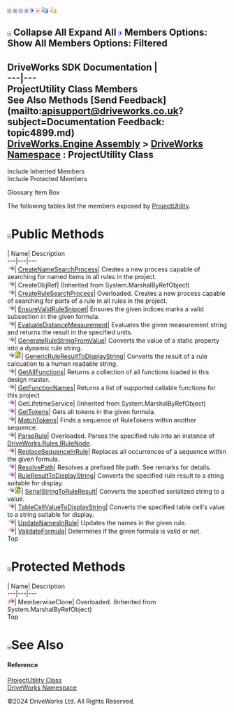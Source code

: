 ![](dotnetimages/collapse.gif) ![](dotnetimages/expand.gif) ![](dotnetimages/collapse.gif) ![](dotnetimages/expand.gif) ![](dotnetimages/drpdown.gif) ![](dotnetimages/drpdown_orange.gif) ![](dotnetimages/copycode.gif) ![](dotnetimages/copycodeHighlight.gif)

![](dotnetimages/collapse.gif) Collapse All Expand All ![](dotnetimages/drpdown.gif) Members Options: Show All  Members Options: Filtered   
---  
DriveWorks SDK Documentation  |   
---|---  
ProjectUtility Class Members   
See Also Methods [Send Feedback](mailto:apisupport@driveworks.co.uk?subject=Documentation Feedback: topic4899.md)  
[DriveWorks.Engine Assembly](topic2156.md) > [DriveWorks Namespace](topic2159.md) : ProjectUtility Class  
---  
  
Include Inherited Members    
Include Protected Members  


Glossary Item Box

The following tables list the members exposed by [ProjectUtility](topic4899.md).

# ![](dotnetimages/collapse.gif)Public Methods

| Name| Description  
---|---|---  
![Public Method](dotnetimages/publicMethod.gif)| [CreateNameSearchProcess](topic4905.md)| Creates a new process capable of searching for named items in all rules in the project.   
![Public Method](dotnetimages/publicMethod.gif)| CreateObjRef|  (Inherited from System.MarshalByRefObject)  
![Public Method](dotnetimages/publicMethod.gif)| [CreateRuleSearchProcess](topic4906.md)| Overloaded. Creates a new process capable of searching for parts of a rule in all rules in the project.   
![Public Method](dotnetimages/publicMethod.gif)| [EnsureValidRuleSnippet](topic4909.md)| Ensures the given indices marks a valid subsection in the given formula.   
![Public Method](dotnetimages/publicMethod.gif)| [EvaluateDistanceMeasurement](topic4910.md)| Evaluates the given measurement string and returns the result in the specified units.   
![Public Method](dotnetimages/publicMethod.gif)| [GenerateRuleStringFromValue](topic4911.md)| Converts the value of a static property into a dynamic rule string.   
![Public Method](dotnetimages/publicMethod.gif)![static \(Shared in Visual Basic\)](dotnetimages/static.gif)| [GenericRuleResultToDisplayString](topic4912.md)| Converts the result of a rule calcuation to a human readable string.   
![Public Method](dotnetimages/publicMethod.gif)| [GetAllFunctions](topic4913.md)| Returns a collection of all functions loaded in this design master.   
![Public Method](dotnetimages/publicMethod.gif)| [GetFunctionNames](topic4914.md)| Returns a list of supported callable functions for this project   
![Public Method](dotnetimages/publicMethod.gif)| GetLifetimeService|  (Inherited from System.MarshalByRefObject)  
![Public Method](dotnetimages/publicMethod.gif)| [GetTokens](topic4915.md)| Gets all tokens in the given formula.   
![Public Method](dotnetimages/publicMethod.gif)| [MatchTokens](topic4916.md)| Finds a sequence of RuleTokens within another sequence.   
![Public Method](dotnetimages/publicMethod.gif)| [ParseRule](topic4917.md)| Overloaded. Parses the specified rule into an instance of [DriveWorks.Rules.IRuleNode](topic10542.md).   
![Public Method](dotnetimages/publicMethod.gif)| [ReplaceSequenceInRule](topic4920.md)| Replaces all occurrences of a sequence within the given formula.   
![Public Method](dotnetimages/publicMethod.gif)| [ResolvePath](topic4921.md)| Resolves a prefixed file path. See remarks for details.   
![Public Method](dotnetimages/publicMethod.gif)| [RuleResultToDisplayString](topic4922.md)| Converts the specified rule result to a string suitable for display.   
![Public Method](dotnetimages/publicMethod.gif)![static \(Shared in Visual Basic\)](dotnetimages/static.gif)| [SerialStringToRuleResult](topic4923.md)| Converts the specified serialized string to a value.   
![Public Method](dotnetimages/publicMethod.gif)| [TableCellValueToDisplayString](topic4924.md)| Converts the specified table cell's value to a string suitable for display.   
![Public Method](dotnetimages/publicMethod.gif)| [UpdateNamesInRule](topic4925.md)| Updates the names in the given rule.   
![Public Method](dotnetimages/publicMethod.gif)| [ValidateFormula](topic4926.md)| Determines if the given formula is valid or not.   
Top

# ![](dotnetimages/collapse.gif)Protected Methods

| Name| Description  
---|---|---  
![Protected Method](dotnetimages/protectedMethod.gif)| MemberwiseClone| Overloaded. (Inherited from System.MarshalByRefObject)  
Top

# ![](dotnetimages/collapse.gif)See Also

#### Reference

[ProjectUtility Class](topic4899.md)   
[DriveWorks Namespace](topic2159.md)

©2024 DriveWorks Ltd. All Rights Reserved.
